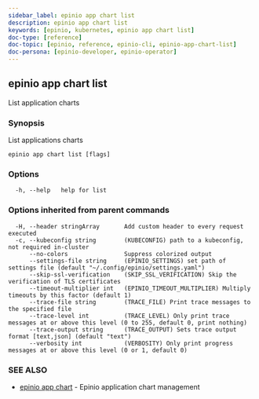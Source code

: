 ```yaml
---
sidebar_label: epinio app chart list
description: epinio app chart list
keywords: [epinio, kubernetes, epinio app chart list]
doc-type: [reference]
doc-topic: [epinio, reference, epinio-cli, epinio-app-chart-list]
doc-persona: [epinio-developer, epinio-operator]
---
```

## epinio app chart list

List application charts

### Synopsis

List applications charts

```
epinio app chart list [flags]
```

### Options

```
  -h, --help   help for list
```

### Options inherited from parent commands

```
  -H, --header stringArray       Add custom header to every request executed
  -c, --kubeconfig string        (KUBECONFIG) path to a kubeconfig, not required in-cluster
      --no-colors                Suppress colorized output
      --settings-file string     (EPINIO_SETTINGS) set path of settings file (default "~/.config/epinio/settings.yaml")
      --skip-ssl-verification    (SKIP_SSL_VERIFICATION) Skip the verification of TLS certificates
      --timeout-multiplier int   (EPINIO_TIMEOUT_MULTIPLIER) Multiply timeouts by this factor (default 1)
      --trace-file string        (TRACE_FILE) Print trace messages to the specified file
      --trace-level int          (TRACE_LEVEL) Only print trace messages at or above this level (0 to 255, default 0, print nothing)
      --trace-output string      (TRACE_OUTPUT) Sets trace output format [text,json] (default "text")
      --verbosity int            (VERBOSITY) Only print progress messages at or above this level (0 or 1, default 0)
```

### SEE ALSO

* [epinio app chart](./epinio_app_chart.md)	 - Epinio application chart management

